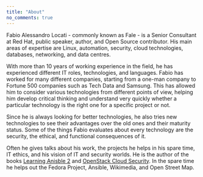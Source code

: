 ```yaml
---
title: "About"
no_comments: true
---
```

Fabio Alessandro Locati - commonly known as Fale - is a Senior Consultant at Red Hat, public speaker, author, and Open Source contributor.
His main areas of expertise are Linux, automation, security, cloud technologies, databases, networking, and data centres.

With more than 10 years of working experience in the field, he has experienced different IT roles, technologies, and languages.
Fabio has worked for many different companies, starting from a one-man company to Fortune 500 companies such as Tech Data and Samsung.
This has allowed him to consider various technologies from different points of view, helping him develop critical thinking and understand very quickly whether a particular technology is the right one for a specific project or not.

Since he is always looking for better technologies, he also tries new technologies to see their advantages over the old ones and their maturity status.
Some of the things Fabio evaluates about every technology are the security, the ethical, and functional consequences of it.

Often he gives talks about his work, the projects he helps in his spare time, IT ethics, and his vision of IT and security worlds.
He is the author of the books [Learning Anisble 2](/publication/learning_ansible_2/) and [OpenStack Cloud Security](/publication/openstack_cloud_security/).
In the spare time he helps out the Fedora Project, Ansible, Wikimedia, and Open Street Map.
